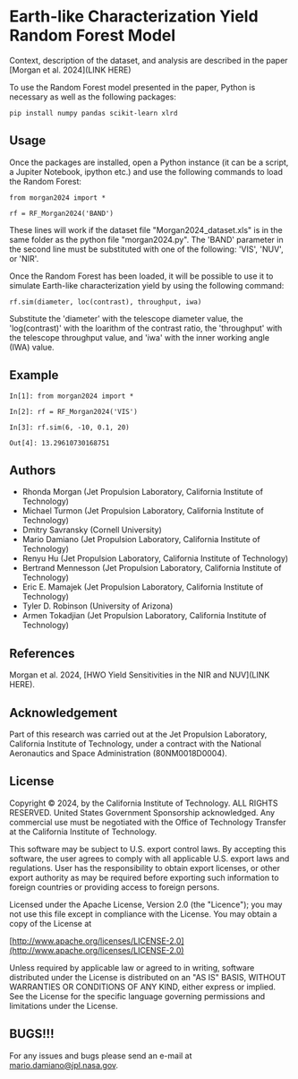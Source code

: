 # Earth-like Characterization Yield Random Forest Model

Context, description of the dataset, and analysis are described in the paper [Morgan et al. 2024](LINK HERE)

To use the Random Forest model presented in the paper, Python is necessary as well as the following packages:

`pip install numpy pandas scikit-learn xlrd`

## Usage

Once the packages are installed, open a Python instance (it can be a script, a Jupiter Notebook, ipython etc.) and use the following commands to load the Random Forest:

`from morgan2024 import *`

`rf = RF_Morgan2024('BAND')`

These lines will work if the dataset file "Morgan2024_dataset.xls" is in the same folder as the python file "morgan2024.py". The 'BAND' parameter in the second line must be substituted with one of the following: 'VIS', 'NUV', or 'NIR'.

Once the Random Forest has been loaded, it will be possible to use it to simulate Earth-like characterization yield by using the following command:

`rf.sim(diameter, loc(contrast), throughput, iwa)`

Substitute the 'diameter' with the telescope diameter value, the 'log(contrast)' with the loarithm of the contrast ratio, the 'throughput' with the telescope throughput value, and 'iwa' with the inner working angle (IWA) value.

## Example

`In[1]: from morgan2024 import *`

`In[2]: rf = RF_Morgan2024('VIS')`

`In[3]: rf.sim(6, -10, 0.1, 20)`

`Out[4]: 13.29610730168751`

## Authors
* Rhonda Morgan (Jet Propulsion Laboratory, California Institute of Technology)
* Michael Turmon (Jet Propulsion Laboratory, California Institute of Technology)
* Dmitry Savransky (Cornell University)
* Mario Damiano (Jet Propulsion Laboratory, California Institute of Technology)
* Renyu Hu (Jet Propulsion Laboratory, California Institute of Technology)
* Bertrand Mennesson (Jet Propulsion Laboratory, California Institute of Technology)
* Eric E. Mamajek (Jet Propulsion Laboratory, California Institute of Technology)
* Tyler D. Robinson (University of Arizona)
* Armen Tokadjian (Jet Propulsion Laboratory, California Institute of Technology)

## References

Morgan et al. 2024, [HWO Yield Sensitivities in the NIR and NUV](LINK HERE).

## Acknowledgement
Part of this research was carried out at the Jet Propulsion Laboratory, California Institute of Technology, under a contract with the National Aeronautics and Space Administration (80NM0018D0004).

## License
Copyright © 2024, by the California Institute of Technology. ALL RIGHTS RESERVED. United States Government Sponsorship acknowledged. Any commercial use must be negotiated with the Office of Technology Transfer at the California Institute of Technology.

This software may be subject to U.S. export control laws. By accepting this software, the user agrees to comply with all applicable U.S. export laws and regulations. User has the responsibility to obtain export licenses, or other export authority as may be required before exporting such information to foreign countries or providing access to foreign persons.

Licensed under the Apache License, Version 2.0 (the "Licence"); you may not use this file except in compliance with the License. You may obtain a copy of the License at

[http://www.apache.org/licenses/LICENSE-2.0](http://www.apache.org/licenses/LICENSE-2.0)

Unless required by applicable law or agreed to in writing, software distributed under the License is distributed on an "AS IS" BASIS, WITHOUT WARRANTIES OR CONDITIONS OF ANY KIND, either express or implied. See the License for the specific language governing permissions and limitations under the License.

## BUGS!!!
For any issues and bugs please send an e-mail at [mario.damiano@jpl.nasa.gov](mario.damiano@jpl.nasa.gov).

